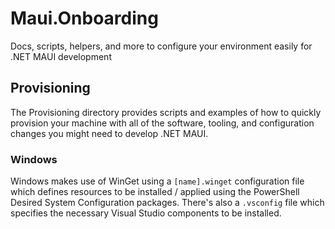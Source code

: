 # Maui.Onboarding
Docs, scripts, helpers, and more to configure your environment easily for .NET MAUI development

## Provisioning
The Provisioning directory provides scripts and examples of how to quickly provision your machine with all of the software, tooling, and configuration changes you might need to develop .NET MAUI.

### Windows
Windows makes use of WinGet using a `[name].winget` configuration file which defines resources to be installed / applied using the PowerShell Desired System Configuration packages.
There's also a `.vsconfig` file which specifies the necessary Visual Studio components to be installed.
